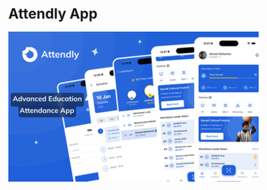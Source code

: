 # Attendly App

[![preview](./src/assets//images/attendly-thumbnail.png)](https://github.com/hanad124/attendly-app)

